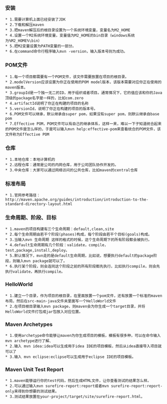 ### 安装
	* 1.需要计算机上面已经安装了JDK
	* 2.下载和解压maven
	* 3.把maven解压后的根目录设置为一个系统环境变量，变量名为M2_HOME
	* 4.设置一个M2系统环境变量，变量值为M2_HOME的bin目录（windows系统为%M2_HOME%\bin）
	* 5.把M2变量设置为PATH变量的一部分。
	* 6.在command命令行程序输入mvn -version，输入版本号则为成功。
### POM文件
	* 1.每一个项目都需要有一个POM文件，该文件需要放置在项目的根目录。
	* 2.modelVersion应该设置为你正在使用的POM model版本，该版本需要对应你正在使用的maven版本。
	* 3.groupId是一个独一无二的ID，用于组织或者项目。通常情况下，它的值应该和你的Java顶级的package名字是一样的，比如com.zero
	* 4.artifactId说明了你正在构建的项目的名称
	* 5.versionId，说明了你正在构建的项目的版本号。
	* 6.POM文件可以继承，默认继承自super pom，如果没有super pom，则默认继承自base pom
	* 7.Effective POM，POM文件可以有自己的继承体系，这样一来，难以一下子知道统合起来的POM文件是怎么样的，于是可以输入mvn help:effective-pom来查看统合的POM文件，该文件称为Effective POM
### 仓库
	* 1.本地仓库：本地计算机的
	* 2.远程仓库：通常是公司的内网仓库，用于公司团队协作开发的。
	* 3.中央仓库：大家可以通过网络访问的公共仓库，比如maven的central仓库
### 标准布局
	* 1.官网参考路径：http://maven.apache.org/guides/introduction/introduction-to-the-standard-directory-layout.html
### 生命周期、阶段、目标
	* 1.maven的项目构建有三个生命周期：default,clean,site
	* 2.每个生命周期由若干个阶段(phases)构成，每个阶段由若干个目标(goals)构成。
	* 3.当输入mvn 生命周期 这样的格式的时候，这个生命周期下的所有阶段都会被执行。
	* 4.default生命周期有几个阶段：validate，compile，test,package,install,deploy。
	* 5.默认情况下，mvn走的是default生命周期，比如说，想要执行default的package阶段，则输入mvn package就可以了。
	* 6.执行某个阶段，则会连同这个阶段之前的所有阶段都先执行，比如执行compile，则会先执行validate，再执行compile。
### HelloWorld
	* 1.建立一个目录，作为项目的根目录，在里面放置一个pom文件，还有放置一个标准的maven布局，然后在src-main-java文件夹里面写一个HelloWorld文件
	* 2.在项目根目录输入mvn package，则maven会为你生成一个target目录，并将HelloWorld文件打包成jar包放入对应位置。
###	Maven Archetypes
	* 1.使用archetype命令能够让maven为你生成项目的模板，模板有很多种，可以在命令输入mvn archetype进行了解、
	* 2.输入 mvn idea:idea可以生成用于idea IDE的项目模板，然后从idea直接导入项目就可以了
	* 3.输入 mvn eclipse:eclipse可以生成用于eclipse IDE的项目模板。
### Maven Unit Test Report
	* 1.maven能够运行你的test代码，然后生成HTML文件，让你查看测试的结果怎么样。
	* 2.可以通过输入mvn surefire-report:report或者mvn surefire-report:report-only来得到你想要的测试结果。
	* 3.测试结果放置在your-project/target/site/surefire-report.html。
